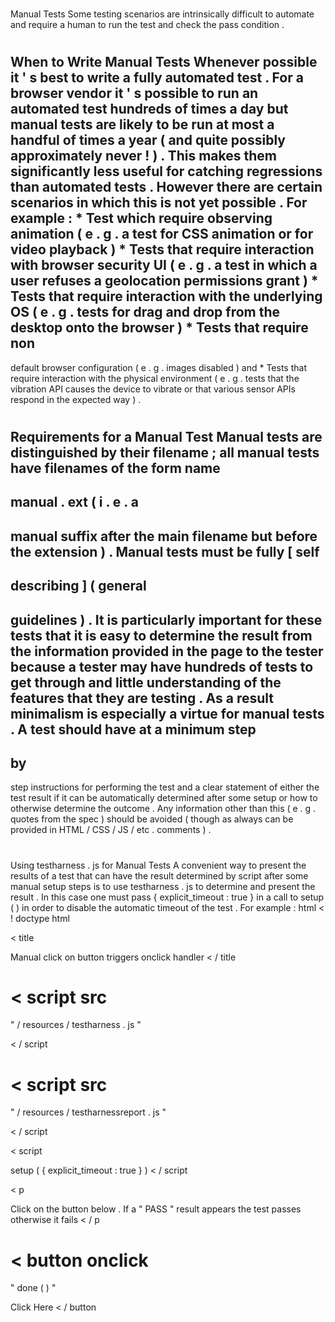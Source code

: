 #
Manual
Tests
Some
testing
scenarios
are
intrinsically
difficult
to
automate
and
require
a
human
to
run
the
test
and
check
the
pass
condition
.
#
#
When
to
Write
Manual
Tests
Whenever
possible
it
'
s
best
to
write
a
fully
automated
test
.
For
a
browser
vendor
it
'
s
possible
to
run
an
automated
test
hundreds
of
times
a
day
but
manual
tests
are
likely
to
be
run
at
most
a
handful
of
times
a
year
(
and
quite
possibly
approximately
never
!
)
.
This
makes
them
significantly
less
useful
for
catching
regressions
than
automated
tests
.
However
there
are
certain
scenarios
in
which
this
is
not
yet
possible
.
For
example
:
*
Test
which
require
observing
animation
(
e
.
g
.
a
test
for
CSS
animation
or
for
video
playback
)
*
Tests
that
require
interaction
with
browser
security
UI
(
e
.
g
.
a
test
in
which
a
user
refuses
a
geolocation
permissions
grant
)
*
Tests
that
require
interaction
with
the
underlying
OS
(
e
.
g
.
tests
for
drag
and
drop
from
the
desktop
onto
the
browser
)
*
Tests
that
require
non
-
default
browser
configuration
(
e
.
g
.
images
disabled
)
and
*
Tests
that
require
interaction
with
the
physical
environment
(
e
.
g
.
tests
that
the
vibration
API
causes
the
device
to
vibrate
or
that
various
sensor
APIs
respond
in
the
expected
way
)
.
#
#
Requirements
for
a
Manual
Test
Manual
tests
are
distinguished
by
their
filename
;
all
manual
tests
have
filenames
of
the
form
name
-
manual
.
ext
(
i
.
e
.
a
-
manual
suffix
after
the
main
filename
but
before
the
extension
)
.
Manual
tests
must
be
fully
[
self
-
describing
]
(
general
-
guidelines
)
.
It
is
particularly
important
for
these
tests
that
it
is
easy
to
determine
the
result
from
the
information
provided
in
the
page
to
the
tester
because
a
tester
may
have
hundreds
of
tests
to
get
through
and
little
understanding
of
the
features
that
they
are
testing
.
As
a
result
minimalism
is
especially
a
virtue
for
manual
tests
.
A
test
should
have
at
a
minimum
step
-
by
-
step
instructions
for
performing
the
test
and
a
clear
statement
of
either
the
test
result
if
it
can
be
automatically
determined
after
some
setup
or
how
to
otherwise
determine
the
outcome
.
Any
information
other
than
this
(
e
.
g
.
quotes
from
the
spec
)
should
be
avoided
(
though
as
always
can
be
provided
in
HTML
/
CSS
/
JS
/
etc
.
comments
)
.
#
#
Using
testharness
.
js
for
Manual
Tests
A
convenient
way
to
present
the
results
of
a
test
that
can
have
the
result
determined
by
script
after
some
manual
setup
steps
is
to
use
testharness
.
js
to
determine
and
present
the
result
.
In
this
case
one
must
pass
{
explicit_timeout
:
true
}
in
a
call
to
setup
(
)
in
order
to
disable
the
automatic
timeout
of
the
test
.
For
example
:
html
<
!
doctype
html
>
<
title
>
Manual
click
on
button
triggers
onclick
handler
<
/
title
>
<
script
src
=
"
/
resources
/
testharness
.
js
"
>
<
/
script
>
<
script
src
=
"
/
resources
/
testharnessreport
.
js
"
>
<
/
script
>
<
script
>
setup
(
{
explicit_timeout
:
true
}
)
<
/
script
>
<
p
>
Click
on
the
button
below
.
If
a
"
PASS
"
result
appears
the
test
passes
otherwise
it
fails
<
/
p
>
<
button
onclick
=
"
done
(
)
"
>
Click
Here
<
/
button
>
